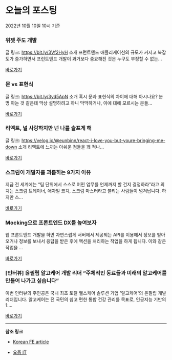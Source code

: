 # 오늘의 포스팅 
2022년 10월 10일 10시 기준 

###  위젯 주도 개발 

 글 링크: https://bit.ly/3Vf2HyH 소개 프런트엔드 애플리케이션의 규모가 커지고 복잡도가 증가하면서 프런트엔드 개발이 과거보다 중요해진 것은 누구도 부정할 수 없는... 

 [바로가기](https://kofearticle.substack.com/p/korean-fe-article-a12) 

###  문 vs 표현식 

 글 링크: https://bit.ly/3yd5ApN 소개 혹시 문과 표현식의 차이에 대해 아시나요? 분명 아는 것 같은데 막상 설명하려고 하니 막막하거나, 이에 대해 모르시는 분들... 

 [바로가기](https://kofearticle.substack.com/p/korean-fe-article-vs) 

###  리액트, 널 사랑하지만 넌 나를 슬프게 해 

 글 링크: https://velog.io/@eunbinn/react-i-love-you-but-youre-bringing-me-down 소개 리액트에 느끼는 아쉬운 점들을 꽤 적나... 

 [바로가기](https://kofearticle.substack.com/p/korean-fe-article-e70) 

### 스크럼이 개발자를 괴롭히는 9가지 이유 

 지금 전 세계에는 “팀 단위에서 스스로 어떤 업무를 언제까지 할 건지 결정하라”라고 외치는 스크럼 트레이너, 애자일 코치, 스크럼 마스터라고 불리는 사람들이 넘쳐납니다. 하지만 스... 

 [바로가기](https://yozm.wishket.com/magazine/detail/1728/) 

### Mocking으로 프론트엔드 DX를 높여보자 

 웹 프론트엔드 개발을 하면 자연스럽게 서버에서 제공되는 API를 이용해서 정보를 받아오거나 정보를 보내서 응답을 받은 후에 액션을 처리하는 작업을 하게 됩니다. 이와 같은 작업을 ... 

 [바로가기](https://yozm.wishket.com/magazine/detail/1711/) 

### [인터뷰] 윤필립 알고케어 개발 리더 “주체적인 동료들과 미래의 알고케어를 만들어 나가고 싶습니다” 

 이번 인터뷰의 주인공은 국내 최초 토탈 헬스케어 솔루션 기업 '알고케어'의 윤필립 개발 리더입니다. 알고케어는 전 국민의 쉽고 편한 통합 건강 관리를 목표로, 인공지능 기반의 1:... 

 [바로가기](https://yozm.wishket.com/magazine/detail/1723/) 

---

**참조 링크**

- [Korean FE article](https://kofearticle.substack.com) 

- [요즘 IT](https://yozm.wishket.com/magazine) 

